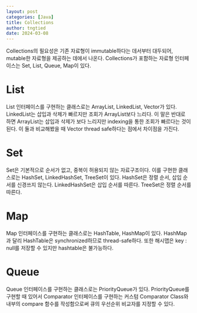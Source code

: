 ```yaml
---
layout: post
categories: [Java]
title: Collections
author: tngtied
date: 2024-03-08
---
```


Collections의 필요성은 기존 자료형이 immutable하다는 데서부터 대두되어, mutable한 자료형을 제공하는 데에서 나온다.
Collections가 포함하는 자료형 인터페이스는 Set, List, Queue, Map이 있다.

# List

List 인터페이스를 구현하는 클래스로는 ArrayList, LinkedList, Vector가 있다.
LinkedList는 삽입과 삭제가 빠르지만 조회가 ArrayList보다 느리다. 이 말은 반대로 하면 ArrayList는 삽입과 삭제가 보다 느리지만 indexing을 통한 조회가 빠르다는 것이 된다. 이 둘과 비교해봤을 때 Vector thread safe하다는 점에서 차이점을 가진다.

# Set

Set은 기본적으로 순서가 없고, 중복이 허용되지 않는 자료구조이다. 이를 구현한 클래스로는 HashSet, LinkedHashSet, TreeSet이 있다.
HashSet은 정렬 순서, 삽입 순서를 신경쓰지 않는다. LinkedHashSet은 삽입 순서를 따른다. TreeSet은 정렬 순서를 따른다.

# Map

Map 인터페이스를 구현하는 클래스로는 HashTable, HashMap이 있다.
HashMap과 달리 HashTable은 synchronized하므로 thread-safe하다. 또한 해시맵은 key : null를 저장할 수 있지만 hashtable은 불가능하다.

# Queue

Queue 인터페이스를 구현하는 클래스로는 PriorityQueue가 있다. PriorityQueue를 구현할 때 있어서 Comparator 인터페이스를 구현하는 커스텀 Comparator Class와 내부의 compare 함수를 작성함으로써 큐의 우선순위 비교자를 지정할 수 있다.
